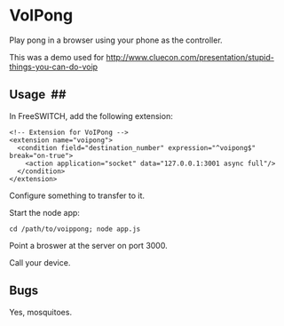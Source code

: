 # VoIPong #
Play pong in a browser using your phone as the controller.

This was a demo used for http://www.cluecon.com/presentation/stupid-things-you-can-do-voip

## Usage  ##

In FreeSWITCH, add the following extension:

    <!-- Extension for VoIPong -->
    <extension name="voipong">
      <condition field="destination_number" expression="^voipong$" break="on-true">
        <action application="socket" data="127.0.0.1:3001 async full"/>
      </condition>
    </extension>

Configure something to transfer to it.

Start the node app:

    cd /path/to/voippong; node app.js

Point a broswer at the server on port 3000.

Call your device.

## Bugs ##

Yes, mosquitoes.

